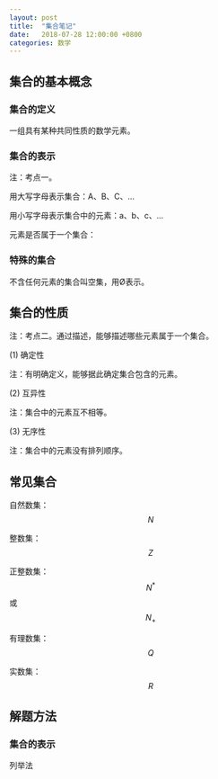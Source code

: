 ```yaml
---
layout: post
title:  "集合笔记"
date:   2018-07-28 12:00:00 +0800
categories: 数学
---
```


## 集合的基本概念

### 集合的定义

一组具有某种共同性质的数学元素。

### 集合的表示

注：考点一。

用大写字母表示集合：A、B、C、...

用小写字母表示集合中的元素：a、b、c、...

元素是否属于一个集合：

### 特殊的集合

不含任何元素的集合叫空集，用Ø表示。


## 集合的性质

注：考点二。通过描述，能够描述哪些元素属于一个集合。

(1) 确定性

注：有明确定义，能够据此确定集合包含的元素。

(2) 互异性

注：集合中的元素互不相等。

(3) 无序性

注：集合中的元素没有排列顺序。


## 常见集合

自然数集：$$N$$

整数集：$$Z$$

正整数集：$$N^*$$或$$N_+$$

有理数集：$$Q$$

实数集：$$R$$


## 解题方法

### 集合的表示

列举法
